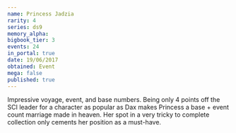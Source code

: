 ```yaml
---
name: Princess Jadzia
rarity: 4
series: ds9
memory_alpha:
bigbook_tier: 3
events: 24
in_portal: true
date: 19/06/2017
obtained: Event
mega: false
published: true
---
```


Impressive voyage, event, and base numbers. Being only 4 points off the SCI leader for a character as popular as Dax makes Princess a base + event count marriage made in heaven. Her spot in a very tricky to complete collection only cements her position as a must-have.
